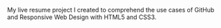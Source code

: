 My live resume project I created to comprehend the use cases of GitHub and Responsive Web Design with HTML5 and CSS3.
